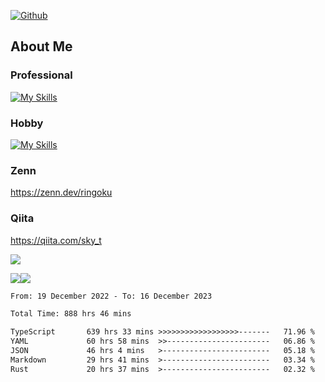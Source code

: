 [![Github](https://img.shields.io/github/followers/skyt-a?label=Follow&style=social)](https://github.com/skyt-a)

## About Me
### Professional
[![My Skills](https://skillicons.dev/icons?i=react,ts,js,nodejs,java,graphql,firebase,githubactions&theme=light)](https://skillicons.dev)
### Hobby
[![My Skills](https://skillicons.dev/icons?i=unity,rust,py&theme=light)](https://skillicons.dev)

### Zenn
https://zenn.dev/ringoku
### Qiita
https://qiita.com/sky_t


![](https://github-profile-summary-cards.vercel.app/api/cards/profile-details?username=skyt-a&theme=default)

![](https://github-profile-summary-cards.vercel.app/api/cards/repos-per-language?username=skyt-a&theme=default)![](https://github-profile-summary-cards.vercel.app/api/cards/stats?username=RinGoku&theme=default)

<!--START_SECTION:waka-->

```txt
From: 19 December 2022 - To: 16 December 2023

Total Time: 888 hrs 46 mins

TypeScript       639 hrs 33 mins >>>>>>>>>>>>>>>>>>-------   71.96 %
YAML             60 hrs 58 mins  >>-----------------------   06.86 %
JSON             46 hrs 4 mins   >------------------------   05.18 %
Markdown         29 hrs 41 mins  >------------------------   03.34 %
Rust             20 hrs 37 mins  >------------------------   02.32 %
```

<!--END_SECTION:waka-->
